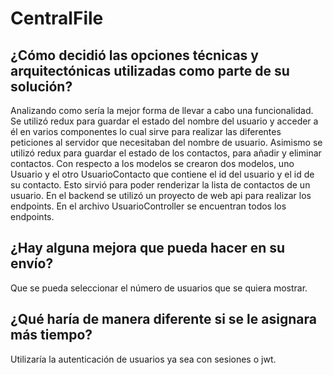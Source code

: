 # CentralFile

##  ¿Cómo decidió las opciones técnicas y arquitectónicas utilizadas como parte de su solución? 
Analizando como sería la mejor forma de llevar a cabo una funcionalidad. Se utilizó redux
para guardar el estado del nombre del usuario y acceder a él en varios componentes lo cual
sirve para realizar las diferentes peticiones al servidor que necesitaban del nombre de usuario.
Asimismo se utilizó redux para guardar el estado de los contactos, para añadir y eliminar contactos.
Con respecto a los modelos se crearon dos modelos, uno Usuario y el otro UsuarioContacto que contiene
el id del usuario y el id de su contacto. Esto sirvió para poder renderizar la lista de contactos de
un usuario. En el backend se utilizó un proyecto de web api para realizar los endpoints. En el archivo
UsuarioController se encuentran todos los endpoints.


## ¿Hay alguna mejora que pueda hacer en su envío? 
Que se pueda seleccionar el número de usuarios que se quiera mostrar.

## ¿Qué haría de manera diferente si se le asignara más tiempo?
Utilizaría la autenticación de usuarios ya sea con sesiones o jwt.
